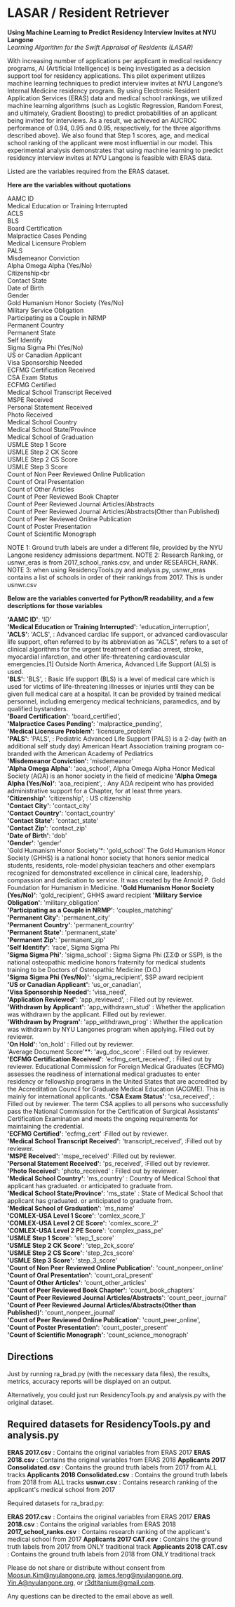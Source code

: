 # LASAR / Resident Retriever
**Using Machine Learning to Predict Residency Interview Invites at NYU Langone** <br>
*Learning Algorithm for the Swift Appraisal of Residents (LASAR)*

With increasing number of applications per applicant in medical residency programs, AI (Artificial Intelligence) is being investigated as a decision support tool for residency applications. This pilot experiment utilizes machine learning techniques to predict interview invites at NYU Langone’s Internal Medicine residency program. By using Electronic Resident Application Services (ERAS) data and medical school rankings, we utilized machine learning algorithms (such as Logistic Regression, Random Forest, and ultimately, Gradient Boosting) to predict probabilities of an applicant being invited for interviews. As a result, we achieved an AUCROC performance of 0.94, 0.95 and 0.95, respectively, for the three algorithms described above). We also found that Step 1 scores, age, and medical school ranking of the applicant were most influential in our model. This experimental analysis demonstrates that using machine learning to predict residency interview invites at NYU Langone is feasible with ERAS data. 

Listed are the variables required from the ERAS dataset.

**Here are the variables without quotations**

AAMC ID<br>
Medical Education or Training Interrupted<br>
ACLS<br>
BLS<br>
Board Certification<br>
Malpractice Cases Pending<br>
Medical Licensure Problem<br>
PALS<br>
Misdemeanor Conviction<br>
Alpha Omega Alpha (Yes/No)<br>
Citizenship<br<br>
Contact State<br>
Date of Birth<br>
Gender<br>
Gold Humanism Honor Society (Yes/No)<br>
Military Service Obligation<br>
Participating as a Couple in NRMP<br>
Permanent Country<br>
Permanent State<br>
Self Identify<br>
Sigma Sigma Phi (Yes/No)<br>
US or Canadian Applicant<br>
Visa Sponsorship Needed<br>
ECFMG Certification Received<br>
CSA Exam Status<br>
ECFMG Certified<br>
Medical School Transcript Received<br>
MSPE Received<br>
Personal Statement Received<br>
Photo Received<br>
Medical School Country<br>
Medical School State/Province<br>
Medical School of Graduation<br>
USMLE Step 1 Score<br>
USMLE Step 2 CK Score<br>
USMLE Step 2 CS Score<br>
USMLE Step 3 Score<br>
Count of Non Peer Reviewed Online Publication<br>
Count of Oral Presentation<br>
Count of Other Articles<br>
Count of Peer Reviewed Book Chapter<br>
Count of Peer Reviewed Journal Articles/Abstracts<br>
Count of Peer Reviewed Journal Articles/Abstracts(Other than Published)<br>
Count of Peer Reviewed Online Publication<br>
Count of Poster Presentation<br>
Count of Scientific Monograph

NOTE 1: Ground truth labels are under a different file, provided by the NYU Langone residency admissions department.
NOTE 2: Research Ranking, or usnwr_eras is from 2017_school_ranks.csv, and under RESEARCH_RANK. 
NOTE 3: when using ResidencyTools.py and analysis.py, usnwr_eras contains a list of schools in order of their rankings from 2017. This is under usnwr.csv


**Below are the variables converted for Python/R readability, and a few descriptions for those variables**

**'AAMC ID'**: 'ID'<br>
**'Medical Education or Training Interrupted'**: 'education_interruption',<br>
**'ACLS'**: 'ACLS', : Advanced cardiac life support, or advanced cardiovascular life support, often referred to by its abbreviation as "ACLS", refers to a set of clinical algorithms for the urgent treatment of cardiac arrest, stroke, myocardial infarction, and other life-threatening cardiovascular emergencies.[1] Outside North America, Advanced Life Support (ALS) is used.<br>
**'BLS'**: 'BLS', : Basic life support (BLS) is a level of medical care which is used for victims of life-threatening illnesses or injuries until they can be given full medical care at a hospital. It can be provided by trained medical personnel, including emergency medical technicians, paramedics, and by qualified bystanders.<br>
**'Board Certification'**: 'board_certified',<br>
**'Malpractice Cases Pending'**: 'malpractice_pending',<br>
**'Medical Licensure Problem'**: 'licensure_problem'<br>
**'PALS'**: 'PALS', : Pediatric Advanced Life Support (PALS) is a 2-day (with an additional self study day) American Heart Association training program co-branded with the American Academy of Pediatrics<br>
**'Misdemeanor Conviction'**: 'misdemeanor'<br>
**'Alpha Omega Alpha'**: 'aoa_school', Alpha Omega Alpha Honor Medical Society (ΑΩΑ) is an honor society in the field of medicine
**'Alpha Omega Alpha (Yes/No)'**: 'aoa_recipient', : Any ΑΩΑ recipeint who has provided administrative support for a Chapter, for at least three years.<br>
**'Citizenship'**: 'citizenship', : US citizenship<br>
**'Contact City'**: 'contact_city'<br>
**'Contact Country'**: 'contact_country'<br>
**'Contact State'**: 'contact_state'<br>
**'Contact Zip'**: 'contact_zip'<br>
**'Date of Birth'**: 'dob'<br>
**'Gender'**: 'gender'<br>
'Gold Humanism Honor Society'*: 'gold_school' The Gold Humanism Honor Society (GHHS) is a national honor society that honors senior medical students, residents, role-model physician teachers and other exemplars recognized for demonstrated excellence in clinical care, leadership, compassion and dedication to service. It was created by the Arnold P. Gold Foundation for Humanism in Medicine.
**'Gold Humanism Honor Society (Yes/No)'**: 'gold_recipient', GHHS award recipient
**'Military Service Obligation'**: 'military_obligation'<br>
**'Participating as a Couple in NRMP'**: 'couples_matching'<br>
**'Permanent City'**: 'permanent_city'<br>
**'Permanent Country'**: 'permanent_country'<br>
**'Permanent State'**: 'permanent_state'<br>
**'Permanent Zip'**: 'permanent_zip'<br>
**'Self Identify'**: 'race', Sigma Sigma Phi<br>
**'Sigma Sigma Phi'**: 'sigma_school' : Sigma Sigma Phi (ΣΣΦ or SSP), is the national osteopathic medicine honors fraternity for medical students training to be Doctors of Osteopathic Medicine (D.O.)<br>
**'Sigma Sigma Phi (Yes/No)'**: 'sigma_recipient', SSP award recipient<br>
**'US or Canadian Applicant'**: 'us_or_canadian',<br>
**'Visa Sponsorship Needed'**: 'visa_need',<br>
**'Application Reviewed'**: 'app_reviewed', : Filled out by reviewer.<br>
**'Withdrawn by Applicant'**: 'app_withdrawn_stud' : Whether the application was withdrawn by the applicant. Filled out by reviewer.<br>
**'Withdrawn by Program'**: 'app_withdrawn_prog' :  Whether the application was withdrawn by NYU Langones program when applying. Filled out by reviewer.<br>
**'On Hold'**: 'on_hold' : Filled out by reviewer.<br>
'Average Document Score'**: 'avg_doc_score' : Filled out by reviewer.<br>
**'ECFMG Certification Received'**: 'ecfmg_cert_received', : Filled out by reviewer. Educational Commission for Foreign Medical Graduates (ECFMG) assesses the readiness of international medical graduates to enter residency or fellowship programs in the United States that are accredited by the Accreditation Council for Graduate Medical Education (ACGME). This is mainly for international applicants.
**'CSA Exam Status'**: 'csa_received', : Filled out by reviewer. The term CSA applies to all persons who successfully pass the National Commission for the Certification of Surgical Assistants’ Certification Examination and meets the ongoing requirements for maintaining the credential.<br>
**'ECFMG Certified'**: 'ecfmg_cert' :Filled out by reviewer.<br>
**'Medical School Transcript Received'**: 'transcript_received', :Filled out by reviewer.<br>
**'MSPE Received'**: 'mspe_received' :Filled out by reviewer.<br>
**'Personal Statement Received'**: 'ps_received', :Filled out by reviewer.<br>
**'Photo Received'**: 'photo_received' : Filled out by reviewer.<br>
**'Medical School Country'**: 'ms_country' : Country of Medical School that applicant has graduated. or anticipated to graduate from.<br>
**'Medical School State/Province'**: 'ms_state' : State of Medical School that applicant has graduated. or anticipated to graduate from.<br>
**'Medical School of Graduation'**: 'ms_name'<br>
**'COMLEX-USA Level 1 Score'**: 'comlex_score_1'<br>
**'COMLEX-USA Level 2 CE Score'**: 'comlex_score_2'<br>
**'COMLEX-USA Level 2 PE Score**': 'complex_pass_pe'<br>
**'USMLE Step 1 Score**': 'step_1_score'<br>
**'USMLE Step 2 CK Score'**: 'step_2ck_score'<br>
**'USMLE Step 2 CS Score'**: 'step_2cs_score'<br>
**'USMLE Step 3 Score'**: 'step_3_score'<br>
**'Count of Non Peer Reviewed Online Publication'**: 'count_nonpeer_online'<br>
**'Count of Oral Presentation'**: 'count_oral_present'<br>
**'Count of Other Articles'**: 'count_other_articles'<br>
**'Count of Peer Reviewed Book Chapter'**: 'count_book_chapters'<br>
**'Count of Peer Reviewed Journal Articles/Abstracts'**: 'count_peer_journal'<br>
**'Count of Peer Reviewed Journal Articles/Abstracts(Other than Published)'**: 'count_nonpeer_journal'<br>
**'Count of Peer Reviewed Online Publication'**: 'count_peer_online',<br>
**'Count of Poster Presentation'**: 'count_poster_present'<br>
**'Count of Scientific Monograph'**: 'count_science_monograph'<br>



## Directions ##

Just by running ra_brad.py (with the necessary data files), the results, metrics,
accuracy reports will be displayed on an output. 

Alternatively, you could just run ResidencyTools.py and analysis.py 
with the original dataset. 

## Required datasets for ResidencyTools.py and analysis.py ##

**ERAS 2017.csv** : Contains the original variables from ERAS 2017
**ERAS 2018.csv** : Contains the original variables from ERAS 2018
**Applicants 2017 Consolidated.csv** : Contains the ground truth labels from 2017 from ALL tracks
**Applicants 2018 Consolidated.csv** : Contains the ground truth labels from 2018 from ALL tracks
**usnwr.csv** : Contains research ranking of the applicant's medical school from 2017

Required datasets for ra_brad.py:

**ERAS 2017.csv** : Contains the original variables from ERAS 2017
**ERAS 2018.csv** : Contains the original variables from ERAS 2018
**2017_school_ranks.csv** : Contains research ranking of the applicant's medical school from 2017
**Applicants 2017 CAT.csv** : Contains the ground truth labels from 2017 from ONLY traditional track
**Applicants 2018 CAT.csv** : Contains the ground truth labels from 2018 from ONLY traditional track

Please do not share or distribute without consent from 
Moosun.Kim@nyulangone.org, james.feng@nyulangone.org, Yin.A@nyulangone.org, or r3dtitanium@gmail.com.

Any questions can be directed to the email above as well.
